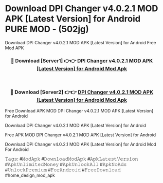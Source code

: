 # Download DPI Changer v4.0.2.1 MOD APK [Latest Version] for Android PURE MOD - (502jg)
Download DPI Changer v4.0.2.1 MOD APK [Latest Version] for Android Free Mod APK

<div align="center">
<h3>🔴 Download [Server1] 👉👉 <a href="https://apk-comot.site?title=DPI_Changer_v4.0.2.1_MOD_APK_[Latest_Version]_for_Android">DPI Changer v4.0.2.1 MOD APK [Latest Version] for Android Mod Apk</a></h3><br>

<h3>🔴 Download [Server2] 👉👉 <a href="https://apk-comot.site?title=DPI_Changer_v4.0.2.1_MOD_APK_[Latest_Version]_for_Android">DPI Changer v4.0.2.1 MOD APK [Latest Version] for Android Mod Apk</a></h3>
</div>


Free Download APK MOD DPI Changer v4.0.2.1 MOD APK [Latest Version] for Android

Download DPI Changer v4.0.2.1 MOD APK [Latest Version] for Android 

Free APK MOD DPI Changer v4.0.2.1 MOD APK [Latest Version] for Android 

Download DPI Changer v4.0.2.1 MOD APK [Latest Version] for Android Mod For Android

𝚃𝚊𝚐𝚜: #𝙼𝚘𝚍𝙰𝚙𝚔 #𝙳𝚘𝚠𝚗𝚕𝚘𝚊𝚍𝙼𝚘𝚍𝙰𝚙𝚔 #𝙰𝚙𝚔𝙻𝚊𝚝𝚎𝚜𝚝𝚅𝚎𝚛𝚜𝚒𝚘𝚗 #𝙰𝚙𝚔𝚄𝚗𝚕𝚒𝚖𝚒𝚝𝚎𝚍𝙼𝚘𝚗𝚎𝚢 #𝙰𝚙𝚔𝚄𝚗𝚕𝚘𝚌𝚔𝙰𝚕𝚕 #𝙰𝚙𝚔𝙽𝚘𝙰𝚍𝚜 #𝚄𝚗𝚕𝚘𝚌𝚔𝙿𝚛𝚎𝚖𝚒𝚞𝚖 #𝙵𝚘𝚛𝙰𝚗𝚍𝚛𝚘𝚒𝚍 #𝙵𝚛𝚎𝚎𝙳𝚘𝚠𝚗𝚕𝚘𝚊𝚍 #home_design_mod_apk